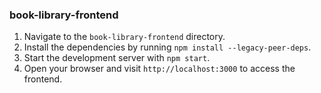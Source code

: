 ### book-library-frontend

1. Navigate to the `book-library-frontend` directory.
2. Install the dependencies by running `npm install --legacy-peer-deps`.
3. Start the development server with `npm start`.
4. Open your browser and visit `http://localhost:3000` to access the frontend.
